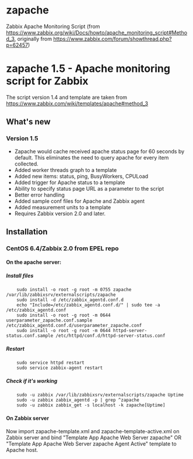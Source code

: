 # zapache
Zabbix Apache Monitoring Script (from https://www.zabbix.org/wiki/Docs/howto/apache_monitoring_script#Method_3, originally from https://www.zabbix.com/forum/showthread.php?p=62457)


# zapache 1.5 - Apache monitoring script for Zabbix

The script version 1.4 and template are taken from https://www.zabbix.com/wiki/templates/apache#method_3

## What's new

### Version 1.5

* Zapache would cache received apache status page for 60 seconds by default. This eliminates the need to query apache for every item collected.
* Added worker threads graph to a template
* Added new items: status, ping, BusyWorkers, CPULoad
* Added trigger for Apache status to a template
* Ability to specify status page URL as a parameter to the script
* Better error handling
* Added sample conf files for Apache and Zabbix agent
* Added measurement units to a template
* Requires Zabbix version 2.0 and later.

## Installation

### CentOS 6.4/Zabbix 2.0 from EPEL repo

#### On the apache server:

##### Install files
        sudo install -o root -g root -m 0755 zapache /var/lib/zabbixsrv/externalscripts/zapache
        sudo install -d /etc/zabbix_agentd.conf.d
        echo "Include=/etc/zabbix_agentd.conf.d/" | sudo tee -a /etc/zabbix_agentd.conf
        sudo install -o root -g root -m 0644 userparameter_zapache.conf.sample /etc/zabbix_agentd.conf.d/userparameter_zapache.conf
        sudo install -o root -g root -m 0644 httpd-server-status.conf.sample /etc/httpd/conf.d/httpd-server-status.conf
##### Restart
        sudo service httpd restart
        sudo service zabbix-agent restart
##### Check if it's working
        sudo -u zabbix /var/lib/zabbixsrv/externalscripts/zapache Uptime
        sudo -u zabbix zabbix_agentd -p | grep ^zapache
        sudo -u zabbix zabbix_get -s localhost -k zapache[Uptime]

#### On Zabbix server

Now import zapache-template.xml and zapache-template-active.xml on Zabbix server and bind "Template App Apache Web Server zapache" OR "Template App Apache Web Server zapache Agent Active" template to Apache host.
